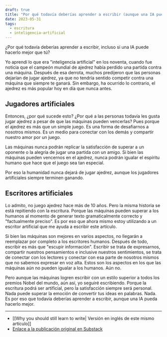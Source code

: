 ```yaml
---
draft: true
title: "Por qué todavía deberías aprender a escribir (aunque una IA pueda hacerlo mejor)"
date: 2023-05-31
tags:
  - escritura
  - inteligencia-artificial
---
```


¿Por qué todavía deberías aprender a escribir, incluso si una IA puede hacerlo mejor que tú?



Yo aprendí lo que era "inteligencia artificial" en los noventa, cuando fue noticia que el campeón mundial de ajedrez había perdido una partida contra una máquina. Después de esa derrota, muchos predijeron que las personas dejarían de jugar ajedrez, ya que no tendría sentido competir contra una máquina que siempre te ganará. Sin embargo, ha ocurrido lo contrario, el ajedrez es más popular hoy en día que nunca antes.

## Jugadores artificiales

Entonces, ¿por qué sucede esto? ¿Por qué a las personas todavía les gusta jugar ajedrez a pesar de que las máquinas pueden vencerlas? Pues porque el ajedrez es más que un simple juego. Es una forma de desafiarnos a nosotros mismos. Es un medio para conectar con los demás y compartir nuestro amor por un juego.

Las máquinas nunca podrán replicar la satisfacción de superar a un oponente o la alegría de jugar una partida con un amigo. Si bien las máquinas pueden vencernos en el ajedrez, nunca podrán igualar el espíritu humano que hace que el juego sea tan especial.

Por eso la humanidad nunca dejará de jugar ajedrez, aunque los jugadores artificiales siempre terminen ganando.

## Escritores artificiales

Lo admito, no juego ajedrez hace más de 10 años. Pero la misma historia se está repitiendo con la escritura. Porque las máquinas pueden superar a los humanos al momento de generar texto gramaticalmente correcto y "factualmente preciso". Es por eso que ahora mismo estoy utilizando a un escritor artificial que me ayuda a escribir este artículo.

Si bien las máquinas son mejores en varios aspectos, no llegarán a reemplazar por completo a los escritores humanos. Después de todo, escribir es más que "escupir información". Escribir se trata de expresarnos, compartir nuestros pensamientos e inclusive nuestros sentimientos, se trata de conectar con los lectores y conectar con esa parte de nosotros mismos que no sabemos expresar en voz alta. Estos son los aspectos en los que las máquinas aún no pueden igualar a los humanos. Aún no.

Pero aunque las máquinas logren escribir con un estilo superior a todos los premios Nobel del mundo, aún así, yo seguiré escribiendo. Porque la escritura podrá ser artificial, pero la satisfacción siempre será personal. Nada puede superar la emoción de convertir tus ideas en palabras. Nada. Es por eso que todavía deberías aprender a escribir, aunque una IA pueda hacerlo mejor.

---

- [[Why you should still learn to write| Versión en inglés de este mismo artículo]]
- [Enlace a la publicación original en Substack](https://open.substack.com/pub/miguel1man/p/why-cant-we-help-but-fall-in-love?r=1r9qo6&utm_campaign=post&utm_medium=web)
